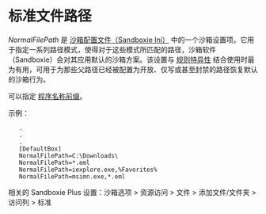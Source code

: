 # 标准文件路径

_NormalFilePath_ 是 [沙箱配置文件（Sandboxie Ini）](SandboxieIni.md) 中的一个沙箱设置项。它用于指定一系列路径模式，使得对于这些模式所匹配的路径，沙箱软件（Sandboxie）会对其应用默认的沙箱方案。该设置与 [规则特异性](../PlusContent/RuleSpecificity.md) 结合使用时最为有用，可用于为那些父路径已经被配置为开放、仅写或甚至封禁的路径恢复默认的沙箱行为。

可以指定 [程序名称前缀](ProgramNamePrefix.md)。

示例：

```
   .
   .
   .
   [DefaultBox]
   NormalFilePath=C:\Downloads\
   NormalFilePath=*.eml
   NormalFilePath=iexplore.exe,%Favorites%
   NormalFilePath=msimn.exe,*.eml
```

相关的 Sandboxie Plus 设置：沙箱选项 > 资源访问 > 文件 > 添加文件/文件夹 > 访问列 > 标准